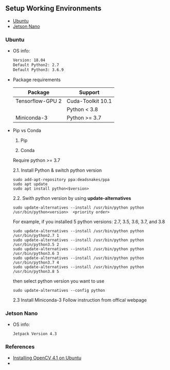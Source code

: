 ## Setup Working Environments
 * [Ubuntu](#ubuntu)
 * [Jetson Nano](#jetson-nano)



### Ubuntu
 * OS info:
   ``` bash
   Version: 18.04
   Default Python2: 2.7
   Default Python3: 3.6.9
   ```
 * Package requirements

   | Package          | Support          |
   |------------------|------------------|
   | Tensorflow-GPU 2 | Cuda-Toolkit 10.1|
   |                  | Python < 3.8     |
   | Miniconda-3      | Python >= 3.7    |

 * Pip vs Conda
   1. Pip

   2. Conda
     
     Require python >= 3.7

     2.1. Install Python & switch python version
      ```
      sudo add-apt-repository ppa:deadsnakes/ppa
      sudo apt update
      sudo apt install python<$version>
      ```
     2.2. Swith python version by using **update-alternatives**
      ```
      sudo update-alternatives --install /usr/bin/python python /usr/bin/python<version>  <priority order>
      ```

      For example, if you installed 5 python versions: 2.7, 3.5, 3.6, 3.7, and 3.8

      ```
      sudo update-alternatives --install /usr/bin/python python /usr/bin/python2.7 1
      sudo update-alternatives --install /usr/bin/python python /usr/bin/python3.5 2
      sudo update-alternatives --install /usr/bin/python python /usr/bin/python3.6 3
      sudo update-alternatives --install /usr/bin/python python /usr/bin/python3.7 4
      sudo update-alternatives --install /usr/bin/python python /usr/bin/python3.8 5
     ```
     then select python version you want to use
     ```
     sudo update-alternatives --config python
     ```

     2.3 Install Miniconda-3
      Follow instruction from offical webpage

### Jetson Nano
 * OS info:
   ```
   Jetpack Version 4.3
   ```


### References
 * [Installing OpenCV 4.1 on Ubuntu](https://cv-tricks.com/installation/opencv-4-1-ubuntu18-04/)
 * 
